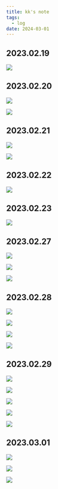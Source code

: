 ```yaml
---
title: kk's note
tags:
  - log
date: 2024-03-01
---
```


## 2023.02.19

![](log/kk_unified_national_graduate_entrance_examination/attachments/Pasted%20image%2020240219235533.png)


## 2023.02.20


![](log/kk_unified_national_graduate_entrance_examination/attachments/Pasted%20image%2020240225141635.png)

![](log/kk_unified_national_graduate_entrance_examination/attachments/Pasted%20image%2020240225141612.png)

## 2023.02.21

![](log/kk_unified_national_graduate_entrance_examination/attachments/Pasted%20image%2020240225141740.png)

![](log/kk_unified_national_graduate_entrance_examination/attachments/Pasted%20image%2020240225141748.png)

## 2023.02.22

![](log/kk_unified_national_graduate_entrance_examination/attachments/Pasted%20image%2020240225142012.png)

## 2023.02.23


![](log/kk_unified_national_graduate_entrance_examination/attachments/Pasted%20image%2020240225142025.png)


## 2023.02.27

![](log/kk_unified_national_graduate_entrance_examination/attachments/db79dadfffc65eb0f4c80195d92f5aa.jpg)

![](log/kk_unified_national_graduate_entrance_examination/attachments/80de94d625273fa3b0c393d70e10b18.jpg)

![](log/kk_unified_national_graduate_entrance_examination/attachments/ece14a615a96dddff3a74270d475afc.jpg)

## 2023.02.28

![](log/kk_unified_national_graduate_entrance_examination/attachments/f5bfb6b49b88ebb0ca3c778158ff2c1.jpg)


![](log/kk_unified_national_graduate_entrance_examination/attachments/12195d2cb4e248047ec7468c61e5411.jpg)



![](log/kk_unified_national_graduate_entrance_examination/attachments/595a9afc67475b1743f783b538085ba.jpg)



![](log/kk_unified_national_graduate_entrance_examination/attachments/679017b7d2d26502640fc20527a4002.jpg)


## 2023.02.29

![](log/kk_unified_national_graduate_entrance_examination/attachments/Weixin%20Image_20240302172159.jpg)


![](log/kk_unified_national_graduate_entrance_examination/attachments/Weixin%20Image_20240302172204.jpg)


![](log/kk_unified_national_graduate_entrance_examination/attachments/Weixin%20Image_20240302172208.jpg)


![](log/kk_unified_national_graduate_entrance_examination/attachments/Weixin%20Image_20240302172217.jpg)


![](log/kk_unified_national_graduate_entrance_examination/attachments/Weixin%20Image_20240302172222.jpg)


## 2023.03.01

![](log/kk_unified_national_graduate_entrance_examination/attachments/Weixin%20Image_20240302172326.jpg)


![](log/kk_unified_national_graduate_entrance_examination/attachments/Weixin%20Image_20240302172338.jpg)


![](log/kk_unified_national_graduate_entrance_examination/attachments/Weixin%20Image_20240302172343.jpg)